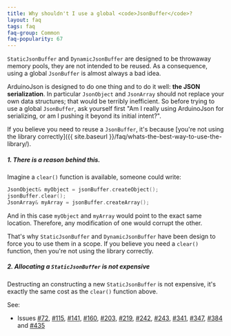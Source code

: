 ```yaml
---
title: Why shouldn't I use a global <code>JsonBuffer</code>?
layout: faq
tags: faq
faq-group: Common
faq-popularity: 67
---
```


`StaticJsonBuffer` and `DynamicJsonBuffer` are designed to be throwaway memory pools, they are not intended to be reused.
As a consequence, using a global `JsonBuffer` is almost always a bad idea.

ArduinoJson is designed to do one thing and to do it well: **the JSON serialization**.
In particular `JsonObject` and `JsonArray` should not replace your own data structures; that would be terribly inefficient.
So before trying to use a global `JsonBuffer`, ask yourself first "Am I really using ArduinoJson for serializing, or am I pushing it beyond its initial intent?".

If you believe you need to reuse a `JsonBuffer`, it's because [you're not using the library correctly]({{ site.baseurl }}/faq/whats-the-best-way-to-use-the-library/).

##### 1. There is a reason behind this.

Imagine a `clear()` function is available, someone could write:

```c++
JsonObject& myObject = jsonBuffer.createObject();
jsonBuffer.clear();
JsonArray& myArray = jsonBuffer.createArray();
```

And in this case `myObject` and `myArray` would point to the exact same location.
Therefore, any modification of one would corrupt the other.

That's why `StaticJsonBuffer` and `DynamicJsonBuffer` have been design to force you to use them in a scope.
If you believe you need a `clear()` function, then you're not using the library correctly.

##### 2. Allocating a `StaticJsonBuffer` is not expensive

Destructing an constructing a new `StaticJsonBuffer` is not expensive, it's exactly the same cost as the `clear()` function above.

See:

* Issues [#72](https://github.com/bblanchon/ArduinoJson/issues/72), [#115](https://github.com/bblanchon/ArduinoJson/issues/115), [#141](https://github.com/bblanchon/ArduinoJson/issues/141), [#160](https://github.com/bblanchon/ArduinoJson/issues/160), [#203](https://github.com/bblanchon/ArduinoJson/issues/203), [#219](https://github.com/bblanchon/ArduinoJson/issues/219), [#242](https://github.com/bblanchon/ArduinoJson/issues/242), [#243](https://github.com/bblanchon/ArduinoJson/issues/243), [#341](https://github.com/bblanchon/ArduinoJson/issues/341), [#347](https://github.com/bblanchon/ArduinoJson/issues/347), [#384](https://github.com/bblanchon/ArduinoJson/issues/384) and [#435](https://github.com/bblanchon/ArduinoJson/issues/435)

